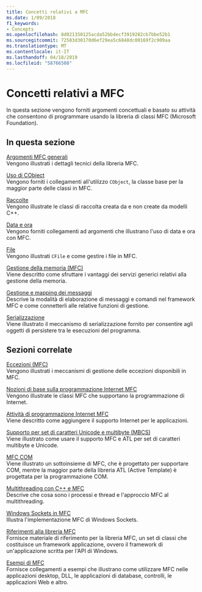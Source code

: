 ```yaml
---
title: Concetti relativi a MFC
ms.date: 1/09/2018
f1_keywords:
- Concepts
ms.openlocfilehash: 8d021350125acda52bb4ecf3919282cb7bbe52b1
ms.sourcegitcommit: 72583d30170d6ef29ea5c6848dc00169f2c909aa
ms.translationtype: MT
ms.contentlocale: it-IT
ms.lasthandoff: 04/18/2019
ms.locfileid: "58766508"
---
```

# <a name="mfc-concepts"></a>Concetti relativi a MFC

In questa sezione vengono forniti argomenti concettuali e basato su attività che consentono di programmare usando la libreria di classi MFC (Microsoft Foundation).

## <a name="in-this-section"></a>In questa sezione

[Argomenti MFC generali](../mfc/general-mfc-topics.md)<br/>
Vengono illustrati i dettagli tecnici della libreria MFC.

[Uso di CObject](../mfc/using-cobject.md)<br/>
Vengono forniti i collegamenti all'utilizzo `CObject`, la classe base per la maggior parte delle classi in MFC.

[Raccolte](../mfc/collections.md)<br/>
Vengono illustrate le classi di raccolta creata da e non create da modelli C++.

[Data e ora](../atl-mfc-shared/date-and-time.md)<br/>
Vengono forniti collegamenti ad argomenti che illustrano l'uso di data e ora con MFC.

[File](../mfc/files-in-mfc.md)<br/>
Vengono illustrati `CFile` e come gestire i file in MFC.

[Gestione della memoria (MFC)](../mfc/memory-management.md)<br/>
Viene descritto come sfruttare i vantaggi dei servizi generici relativi alla gestione della memoria.

[Gestione e mapping dei messaggi](../mfc/message-handling-and-mapping.md)<br/>
Descrive la modalità di elaborazione di messaggi e comandi nel framework MFC e come connetterli alle relative funzioni di gestione.

[Serializzazione](../mfc/serialization-in-mfc.md)<br/>
Viene illustrato il meccanismo di serializzazione fornito per consentire agli oggetti di persistere tra le esecuzioni del programma.

## <a name="related-sections"></a>Sezioni correlate

[Eccezioni (MFC)](../mfc/exception-handling-in-mfc.md)<br/>
Vengono illustrati i meccanismi di gestione delle eccezioni disponibili in MFC.

[Nozioni di base sulla programmazione Internet MFC](../mfc/mfc-internet-programming-basics.md)<br/>
Vengono illustrate le classi MFC che supportano la programmazione di Internet.

[Attività di programmazione Internet MFC](../mfc/mfc-internet-programming-tasks.md)<br/>
Viene descritto come aggiungere il supporto Internet per le applicazioni.

[Supporto per set di caratteri Unicode e multibyte (MBCS)](../atl-mfc-shared/unicode-and-multibyte-character-set-mbcs-support.md)<br/>
Viene illustrato come usare il supporto MFC e ATL per set di caratteri multibyte e Unicode.

[MFC COM](../mfc/mfc-com.md)<br/>
Viene illustrato un sottoinsieme di MFC, che è progettato per supportare COM, mentre la maggior parte della libreria ATL (Active Template) è progettata per la programmazione COM.

[Multithreading con C++ e MFC](../parallel/multithreading-with-cpp-and-mfc.md)<br/>
Descrive che cosa sono i processi e thread e l'approccio MFC al multithreading.

[Windows Sockets in MFC](../mfc/windows-sockets.md)<br/>
Illustra l'implementazione MFC di Windows Sockets.

[Riferimenti alla libreria MFC](../mfc/mfc-desktop-applications.md)<br/>
Fornisce materiale di riferimento per la libreria MFC, un set di classi che costituisce un framework applicazione, ovvero il framework di un'applicazione scritta per l'API di Windows.

[Esempi di MFC](../overview/visual-cpp-samples.md)<br/>
Fornisce collegamenti a esempi che illustrano come utilizzare MFC nelle applicazioni desktop, DLL, le applicazioni di database, controlli, le applicazioni Web e altro.
